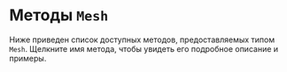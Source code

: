 # Методы `Mesh`
Ниже приведен список доступных методов, предоставляемых типом `Mesh`. Щелкните имя метода, чтобы увидеть его подробное описание и примеры.
